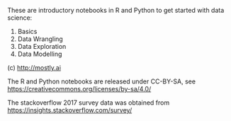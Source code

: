 
These are introductory notebooks in R and Python to get started with data science:
1. Basics
2. Data Wrangling
3. Data Exploration
4. Data Modelling

(c) http://mostly.ai

The R and Python notebooks are released under CC-BY-SA, see https://creativecommons.org/licenses/by-sa/4.0/

The stackoverflow 2017 survey data was obtained from https://insights.stackoverflow.com/survey/
